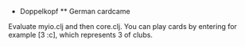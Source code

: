 
* Doppelkopf
** German cardcame

Evaluate myio.clj and then core.clj.
You can play cards by entering for example [3 :c], which represents 3 of clubs.





